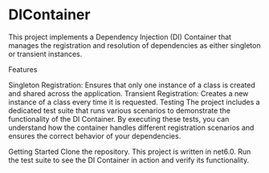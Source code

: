 # DIContainer
This project implements a Dependency Injection (DI) Container that manages the registration and resolution of dependencies as either singleton or transient instances.

Features

Singleton Registration: Ensures that only one instance of a class is created and shared across the application.
Transient Registration: Creates a new instance of a class every time it is requested.
Testing
The project includes a dedicated test suite that runs various scenarios to demonstrate the functionality of the DI Container. By executing these tests, you can understand how the container handles different registration scenarios and ensures the correct behavior of your dependencies.

Getting Started
Clone the repository.
This project is written in net6.0.
Run the test suite to see the DI Container in action and verify its functionality.
